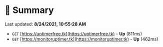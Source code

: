 # 📖 Summary
Last updated: **8/24/2021, 10:55:28 AM**

- `GET` [https://uptimerfree.tk](https://uptimerfree.tk) - **Up** (811ms)
- `GET` [https://monitoruptimer.tk](https://monitoruptimer.tk) - **Up** (462ms)
